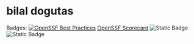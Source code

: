# bilal dogutas
Badges: 
[![OpenSSF Best Practices](https://www.bestpractices.dev/projects/10249/badge)](https://www.bestpractices.dev/projects/10249)
[OpenSSF Scorecard](https://securityscorecards.dev/badge.svg?uri=github.com/bilaldogutas/bilaldogutas.github.io)
![Static Badge](https://img.shields.io/badge/openssf_scorecard-8.2-green)
![Static Badge](https://img.shields.io/badge/license-MIT-crimson)
